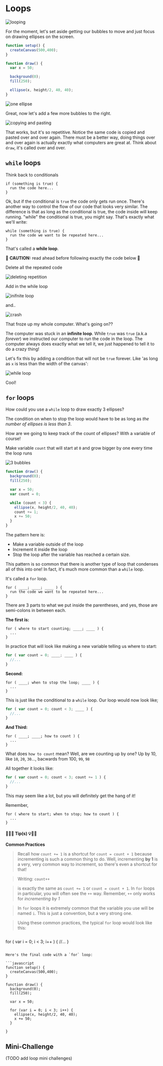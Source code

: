 # Loops

![looping](https://media.giphy.com/media/gYaG5BzJbzAly/giphy.gif)

For the moment, let's set aside getting our bubbles to move and just focus on drawing ellipses on the screen.

```javascript
function setup() {
  createCanvas(500,400);
}

function draw() {
  var x = 50;

  background(0);
  fill(250);

  ellipse(x, height/2, 40, 40);
}
```

![one ellipse](/resources/one-ellipse.png)

Great, now let's add a few more bubbles to the right.

![copying and pasting](/resources/copy-paste.gif)

That works, but it's so repetitive. Notice the same code is copied and pasted over and over again. There must be a better way, doing things over and over again is actually exactly what computers are great at. Think about `draw`, it's called over and over.

## `while` loops

Think back to conditionals

```
if (something is true) {
  run the code here...
}
```

Ok, but if the conditional is `true` the code only gets run once. There's another way to control the flow of our code that looks very similar. The difference is that as long as the conditional is true, the code inside will keep running. "while" the conditional is true, you might say. That's exactly what we'll write:

```
while (something is true) {
  run the code we want to be repeated here...
}
```

That's called a **while loop**.

🚫 **CAUTION:** read ahead before following exactly the code below 🚫

Delete all the repeated code

![deleting repetition](/resources/delete.gif)

Add in the while loop

![inifnite loop](/resources/crash.gif)

and..

![crash](https://media.giphy.com/media/nv99yd56AMNDa/giphy.gif)

That froze up my whole computer. What's going on??

The computer was stuck in an **infinite loop**. While `true` was `true` (a.k.a *forever*) we instructed our computer to run the code in the loop. The computer always does exactly what we tell it, we just happened to tell it to do a crazy thing!

Let's fix this by adding a condition that will not be `true` forever. Like 'as long as `x` is less than the width of the canvas':

![while loop](/resources/while-loop.gif)

Cool!

## `for` loops

How could you use a `while` loop to draw exactly 3 ellipses?

The condition on when to stop the loop would have to be as long as *the number of ellipses is less than 3*.

How are we going to keep track of the count of ellipses? With a variable of course!

Make variable `count` that will start at `0` and grow bigger by one every time the loop runs

![3 bubbles](/resources/3-bubbles.gif)

```javascript
function draw() {
  background(0);
  fill(250);

  var x = 50;
  var count = 0;

  while (count < 3) {
    ellipse(x, height/2, 40, 40);
    count += 1;
    x += 50;
  }
}
```

The pattern here is:
- Make a variable outside of the loop
- Increment it inside the loop
- Stop the loop after the variable has reached a certain size.

This pattern is so common that there is another type of loop that condenses all of this into one!  In fact, it's much more common than a `while` loop.

It's called a `for` loop.

```
for ( ____; ____; ____ ) {
  run the code we want to be repeated here...
}
```

There are 3 parts to what we put inside the parentheses, and yes, those are semi-colons in between each.

**The first is:**

```
for ( where to start counting; ____; ____ ) {
  ...
}
```

In practice that will look like making a new variable telling us where to start:

```javascript
for ( var count = 0; ____; ____ ) {
  //...
}
```

**Second:**
```
for ( ____; when to stop the loop; ____ ) {
  ...
}
```

This is just like the conditional to a `while` loop. Our loop would now look like;

```javascript
for ( var count = 0; count < 3; ____ ) {
  //...
}
```

**And Third:**
```
for ( ____; ____; how to count ) {
  ...
}
```

What does `how to count` mean?  Well, are we counting up by one? Up by 10, like `10`, `20`, `30`..., bacwards from 100, `99`, `98`

All together it looks like:

```javascript
for ( var count = 0; count < 3; count += 1 ) {
  //...
}
```

This may seem like a lot, but you will definitely get the hang of it!

Remember,

```
for ( where to start; when to stop; how to count ) {
  ...
}
```


#### 🔔🔑💡 Tip(s) 💡🔑🔔
**Common Practices**
> Recall how `count += 1` is a shortcut for `count = count + 1` because incrementing is such a common thing to do.  Well, incrementing **by 1** is a very, very common way to increment, so there's even a shortcut for that!

>Writing: `count++`

>is exactly the same as `count += 1` or `count = count + 1`. In `for` loops in particular, you will often see the `++` way. Remember, `++` only works for *incrementing by 1*

> In `for` loops it is extremely common that the variable you use will be named `i`. This is just a convention, but a very strong one.

>Using these common practices, the typical `for` loop would look like this:

>```javascript
for ( var i = 0; i < 3; i++ ) {
  //...
}
```

Here's the final code with a `for` loop:

```javascript
function setup() {
  createCanvas(500,400);
}

function draw() {
  background(0);
  fill(250);

  var x = 50;

  for (var i = 0; i < 3; i++) {
    ellipse(x, height/2, 40, 40);
    x += 50;
  }

}
```

## Mini-Challenge

(TODO add loop mini challenges)
